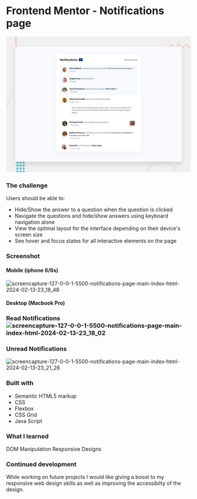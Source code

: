 # Frontend Mentor - Notifications page

![Design preview for the Notifications page coding challenge](./design/desktop-preview.jpg)

### The challenge

Users should be able to:

- Hide/Show the answer to a question when the question is clicked
- Navigate the questions and hide/show answers using keyboard navigation alone
- View the optimal layout for the interface depending on their device's screen size
- See hover and focus states for all interactive elements on the page

### Screenshot

#### Mobile (iphone 6/6s)

![screencapture-127-0-0-1-5500-notifications-page-main-index-html-2024-02-13-23_18_48](https://github.com/noorrijja/Notification-Page/assets/144622904/75bc5426-6ef0-4109-b41c-5c60c26e6cd1)

#### Desktop (Macbook Pro)

### Read Notifications![screencapture-127-0-0-1-5500-notifications-page-main-index-html-2024-02-13-23_18_02](https://github.com/noorrijja/Notification-Page/assets/144622904/6b6df979-936c-4b51-996a-41acba409a8f)

### Unread Notifications

![screencapture-127-0-0-1-5500-notifications-page-main-index-html-2024-02-13-23_21_26](https://github.com/noorrijja/Notification-Page/assets/144622904/11cd65d1-4e9d-4897-bbcc-daa9a6161218)

### Built with

- Semantic HTML5 markup
- CSS
- Flexbox
- CSS Grid
- Java Script

### What I learned

DOM Manipulation
Responsive Designs

### Continued development

While working on future projects I would like giving a boost to my responsive web design skills as well as improving the accessibilty of the design.
